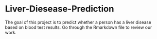 # Liver-Diesease-Prediction
The goal of this project is to predict whether a person has a liver disease based on blood test results.
Go through the Rmarkdown file to review our work.
